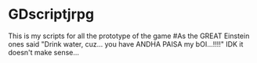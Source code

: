 # GDscriptjrpg
This is my scripts for all the prototype of the game
#As the GREAT Einstein ones said "Drink water, cuz... you have ANDHA PAISA my bOI...!!!!" IDK it doesn't make sense...
